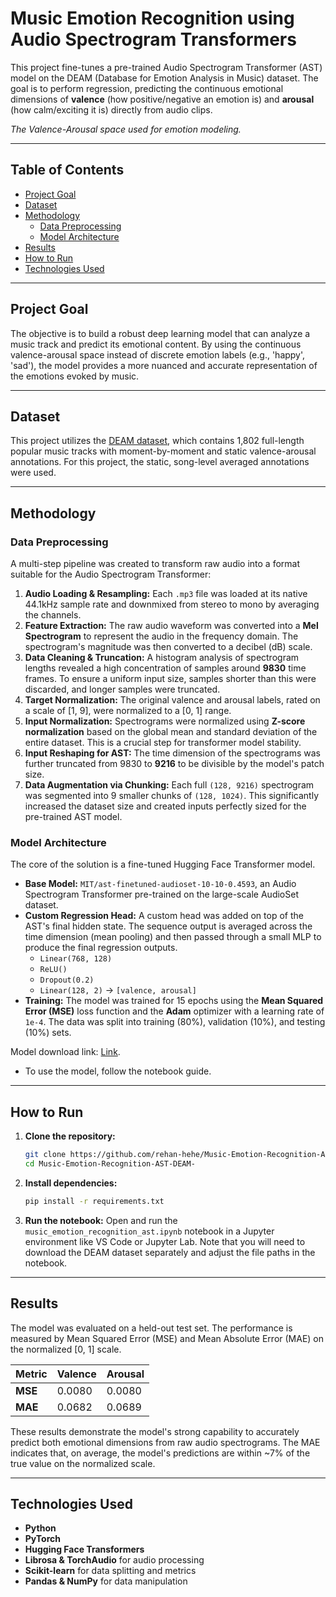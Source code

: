 # Music Emotion Recognition using Audio Spectrogram Transformers

This project fine-tunes a pre-trained Audio Spectrogram Transformer (AST) model on the DEAM (Database for Emotion Analysis in Music) dataset. The goal is to perform regression, predicting the continuous emotional dimensions of **valence** (how positive/negative an emotion is) and **arousal** (how calm/exciting it is) directly from audio clips.


*The Valence-Arousal space used for emotion modeling.*

---

## Table of Contents
- [Project Goal](#project-goal)
- [Dataset](#dataset)
- [Methodology](#methodology)
  - [Data Preprocessing](#data-preprocessing)
  - [Model Architecture](#model-architecture)
- [Results](#results)
- [How to Run](#how-to-run)
- [Technologies Used](#technologies-used)

---

## Project Goal
The objective is to build a robust deep learning model that can analyze a music track and predict its emotional content. By using the continuous valence-arousal space instead of discrete emotion labels (e.g., 'happy', 'sad'), the model provides a more nuanced and accurate representation of the emotions evoked by music.

---

## Dataset
This project utilizes the [DEAM dataset](https://cvml.unige.ch/databases/DEAM), which contains 1,802 full-length popular music tracks with moment-by-moment and static valence-arousal annotations. For this project, the static, song-level averaged annotations were used.

---

## Methodology

### Data Preprocessing
A multi-step pipeline was created to transform raw audio into a format suitable for the Audio Spectrogram Transformer:

1.  **Audio Loading & Resampling:** Each `.mp3` file was loaded at its native 44.1kHz sample rate and downmixed from stereo to mono by averaging the channels.
2.  **Feature Extraction:** The raw audio waveform was converted into a **Mel Spectrogram** to represent the audio in the frequency domain. The spectrogram's magnitude was then converted to a decibel (dB) scale.
3.  **Data Cleaning & Truncation:** A histogram analysis of spectrogram lengths revealed a high concentration of samples around **9830** time frames. To ensure a uniform input size, samples shorter than this were discarded, and longer samples were truncated.
4.  **Target Normalization:** The original valence and arousal labels, rated on a scale of [1, 9], were normalized to a [0, 1] range.
5.  **Input Normalization:** Spectrograms were normalized using **Z-score normalization** based on the global mean and standard deviation of the entire dataset. This is a crucial step for transformer model stability.
6.  **Input Reshaping for AST:** The time dimension of the spectrograms was further truncated from 9830 to **9216** to be divisible by the model's patch size.
7.  **Data Augmentation via Chunking:** Each full `(128, 9216)` spectrogram was segmented into 9 smaller chunks of `(128, 1024)`. This significantly increased the dataset size and created inputs perfectly sized for the pre-trained AST model.

### Model Architecture
The core of the solution is a fine-tuned Hugging Face Transformer model.

- **Base Model:** `MIT/ast-finetuned-audioset-10-10-0.4593`, an Audio Spectrogram Transformer pre-trained on the large-scale AudioSet dataset.
- **Custom Regression Head:** A custom head was added on top of the AST's final hidden state. The sequence output is averaged across the time dimension (mean pooling) and then passed through a small MLP to produce the final regression outputs.
    - `Linear(768, 128)`
    - `ReLU()`
    - `Dropout(0.2)`
    - `Linear(128, 2)` -> `[valence, arousal]`
- **Training:** The model was trained for 15 epochs using the **Mean Squared Error (MSE)** loss function and the **Adam** optimizer with a learning rate of `1e-4`. The data was split into training (80%), validation (10%), and testing (10%) sets.

Model download link: [Link](https://huggingface.co/rehan-hehe/music-emotion-ast-model/resolve/main/ast_emotion_regression_moresamples_batch16_epochs15.pth).

- To use the model, follow the notebook guide.

---


## How to Run
1.  **Clone the repository:**
    ```bash
    git clone https://github.com/rehan-hehe/Music-Emotion-Recognition-AST-DEAM-.git
    cd Music-Emotion-Recognition-AST-DEAM-
    ```
2.  **Install dependencies:**
    ```bash
    pip install -r requirements.txt
    ```

3.  **Run the notebook:**
    Open and run the `music_emotion_recognition_ast.ipynb` notebook in a Jupyter environment like VS Code or Jupyter Lab. Note that you will need to download the DEAM dataset separately and      adjust the file paths in the notebook.

---
## Results
The model was evaluated on a held-out test set. The performance is measured by Mean Squared Error (MSE) and Mean Absolute Error (MAE) on the normalized [0, 1] scale.

| Metric      | Valence | Arousal |
|-------------|---------|---------|
| **MSE**     | 0.0080  | 0.0080  |
| **MAE**     | 0.0682  | 0.0689  |

These results demonstrate the model's strong capability to accurately predict both emotional dimensions from raw audio spectrograms. The MAE indicates that, on average, the model's predictions are within ~7% of the true value on the normalized scale.

---

## Technologies Used
- **Python**
- **PyTorch**
- **Hugging Face Transformers**
- **Librosa & TorchAudio** for audio processing
- **Scikit-learn** for data splitting and metrics
- **Pandas & NumPy** for data manipulation
